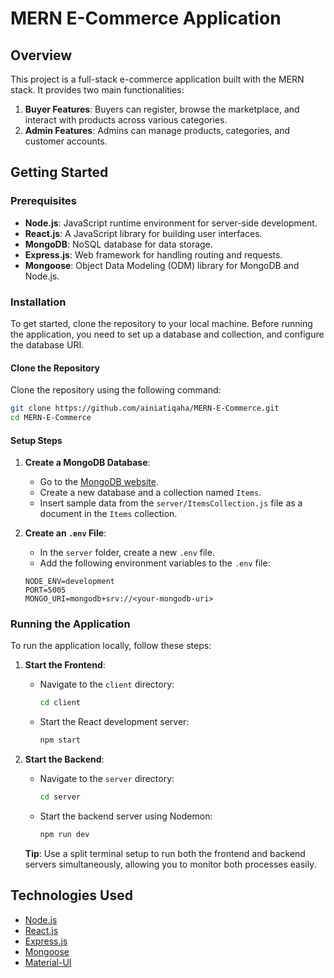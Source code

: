 # MERN E-Commerce Application

## Overview

This project is a full-stack e-commerce application built with the MERN stack. It provides two main functionalities:

1. **Buyer Features**: Buyers can register, browse the marketplace, and interact with products across various categories.
2. **Admin Features**: Admins can manage products, categories, and customer accounts.

## Getting Started

### Prerequisites

- **Node.js**: JavaScript runtime environment for server-side development.
- **React.js**: A JavaScript library for building user interfaces.
- **MongoDB**: NoSQL database for data storage.
- **Express.js**: Web framework for handling routing and requests.
- **Mongoose**: Object Data Modeling (ODM) library for MongoDB and Node.js.

### Installation

To get started, clone the repository to your local machine. Before running the application, you need to set up a database and collection, and configure the database URI.

#### Clone the Repository

Clone the repository using the following command:

```bash
git clone https://github.com/ainiatiqaha/MERN-E-Commerce.git
cd MERN-E-Commerce
```

#### Setup Steps

1. **Create a MongoDB Database**:
   - Go to the [MongoDB website](https://www.mongodb.com/).
   - Create a new database and a collection named `Items`.
   - Insert sample data from the `server/ItemsCollection.js` file as a document in the `Items` collection.

2. **Create an `.env` File**:
   - In the `server` folder, create a new `.env` file.
   - Add the following environment variables to the `.env` file:

   ```plaintext
   NODE_ENV=development
   PORT=5005
   MONGO_URI=mongodb+srv://<your-mongodb-uri>
   ```

### Running the Application

To run the application locally, follow these steps:

1. **Start the Frontend**:
   - Navigate to the `client` directory:
     ```bash
     cd client
     ```
   - Start the React development server:
     ```bash
     npm start
     ```

2. **Start the Backend**:
   - Navigate to the `server` directory:
     ```bash
     cd server
     ```
   - Start the backend server using Nodemon:
     ```bash
     npm run dev
     ```

   **Tip**: Use a split terminal setup to run both the frontend and backend servers simultaneously, allowing you to monitor both processes easily.

## Technologies Used

- [Node.js](https://nodejs.org)
- [React.js](https://reactjs.org/)
- [Express.js](https://expressjs.com/)
- [Mongoose](https://mongoosejs.com/)
- [Material-UI](https://mui.com/)

